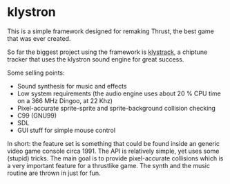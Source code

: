 # klystron

This is a simple framework designed for remaking Thrust, the best game that was ever created.

So far the biggest project using the framework is [klystrack](https://github.com/kometbomb/klystrack), a chiptune tracker that uses the klystron sound engine for great success.

Some selling points:

* Sound synthesis for music and effects
* Low system requirements (the audio engine uses about 20 % CPU time on a 366 MHz Dingoo, at 22 Khz)
* Pixel-accurate sprite-sprite and sprite-background collision checking
* C99 (GNU99)
* SDL
* GUI stuff for simple mouse control 

In short: the feature set is something that could be found inside an generic video game console circa 1991. The API is relatively simple, yet uses some (stupid) tricks. The main goal is to provide pixel-accurate collisions which is a very important feature for a thrustlike game. The synth and the music routine are thrown in just for fun. 
